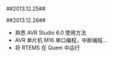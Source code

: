 ##2013.12.25##

##2013.12.26##
* 熟悉 AVR Studio 6.0 使用方法
* AVR 单片机 M16 串口编程，中断编程...
* 将 RTEMS 在 Quem 中运行 
